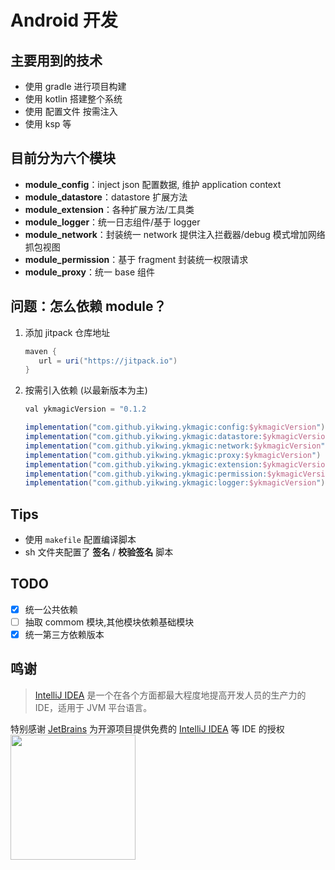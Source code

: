 # Android 开发

## 主要用到的技术

- 使用 gradle 进行项目构建
- 使用 kotlin 搭建整个系统
- 使用 配置文件 按需注入
- 使用 ksp 等

## 目前分为六个模块

- **module_config**：inject json 配置数据, 维护 application context
- **module_datastore**：datastore 扩展方法
- **module_extension**：各种扩展方法/工具类
- **module_logger**：统一日志组件/基于 logger
- **module_network**：封装统一 network 提供注入拦截器/debug 模式增加网络抓包视图
- **module_permission**：基于 fragment 封装统一权限请求
- **module_proxy**：统一 base 组件

## 问题：怎么依赖 module？

1. 添加 jitpack 仓库地址

   ```gradle
   maven {
      url = uri("https://jitpack.io")
   }
   ```

2. 按需引入依赖 (以最新版本为主)

   ```gradle
   val ykmagicVersion = "0.1.2
   
   implementation("com.github.yikwing.ykmagic:config:$ykmagicVersion")
   implementation("com.github.yikwing.ykmagic:datastore:$ykmagicVersion")
   implementation("com.github.yikwing.ykmagic:network:$ykmagicVersion")
   implementation("com.github.yikwing.ykmagic:proxy:$ykmagicVersion")
   implementation("com.github.yikwing.ykmagic:extension:$ykmagicVersion")
   implementation("com.github.yikwing.ykmagic:permission:$ykmagicVersion")
   implementation("com.github.yikwing.ykmagic:logger:$ykmagicVersion")
   ```

## Tips

- 使用 `makefile` 配置编译脚本
- sh 文件夹配置了 **签名** / **校验签名** 脚本

## TODO

- [x] 统一公共依赖
- [ ] 抽取 commom 模块,其他模块依赖基础模块
- [x] 统一第三方依赖版本

## 鸣谢

> [IntelliJ IDEA](https://zh.wikipedia.org/zh-hans/IntelliJ_IDEA) 是一个在各个方面都最大程度地提高开发人员的生产力的
> IDE，适用于 JVM 平台语言。

特别感谢 [JetBrains](https://www.jetbrains.com/?from=campus)
为开源项目提供免费的 [IntelliJ IDEA](https://www.jetbrains.com/idea/?from=campus) 等 IDE 的授权  
[<img src="https://resources.jetbrains.com/storage/products/company/brand/logos/jb_beam.png" width="200"/>](https://www.jetbrains.com/?from=campus)
